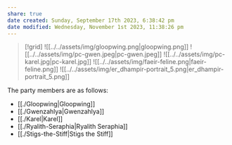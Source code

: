 ```yaml
---
share: true
date created: Sunday, September 17th 2023, 6:38:42 pm
date modified: Wednesday, November 1st 2023, 11:38:26 pm
---
```


> [!grid]
> ![[../../assets/img/gloopwing.png|gloopwing.png]]
> ![[../../assets/img/pc-gwen.jpeg|pc-gwen.jpeg]]
> ![[../../assets/img/pc-karel.jpg|pc-karel.jpg]]
> ![[../../assets/img/faeir-feline.png|faeir-feline.png]]
> ![[../../assets/img/er_dhampir-portrait_5.png|er_dhampir-portrait_5.png]]

The party members are as follows: 

- [[./Gloopwing|Gloopwing]]
- [[./Gwenzahlya|Gwenzahlya]]
- [[./Karel|Karel]]
- [[./Ryalith-Seraphia|Ryalith Seraphia]]
- [[./Stigs-the-Stiff|Stigs the Stiff]]

